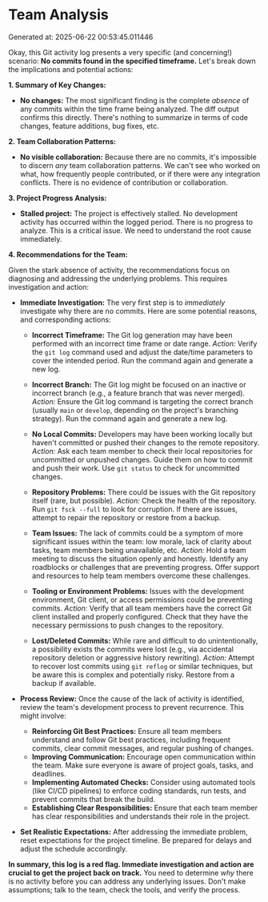 # Team Analysis
Generated at: 2025-06-22 00:53:45.011446

Okay, this Git activity log presents a very specific (and concerning!) scenario: **No commits found in the specified timeframe.**  Let's break down the implications and potential actions:

**1. Summary of Key Changes:**

*   **No changes:**  The most significant finding is the complete *absence* of any commits within the time frame being analyzed.  The diff output confirms this directly. There's nothing to summarize in terms of code changes, feature additions, bug fixes, etc.

**2. Team Collaboration Patterns:**

*   **No visible collaboration:**  Because there are no commits, it's impossible to discern *any* team collaboration patterns. We can't see who worked on what, how frequently people contributed, or if there were any integration conflicts.  There is no evidence of contribution or collaboration.

**3. Project Progress Analysis:**

*   **Stalled project:** The project is effectively stalled.  No development activity has occurred within the logged period. There is no progress to analyze. This is a critical issue. We need to understand the root cause immediately.

**4. Recommendations for the Team:**

Given the stark absence of activity, the recommendations focus on diagnosing and addressing the underlying problems.  This requires investigation and action:

*   **Immediate Investigation:**  The very first step is to *immediately* investigate why there are no commits.  Here are some potential reasons, and corresponding actions:

    *   **Incorrect Timeframe:** The Git log generation may have been performed with an incorrect time frame or date range.  *Action:* Verify the `git log` command used and adjust the date/time parameters to cover the intended period.  Run the command again and generate a new log.

    *   **Incorrect Branch:** The Git log might be focused on an inactive or incorrect branch (e.g., a feature branch that was never merged).  *Action:* Ensure the Git log command is targeting the correct branch (usually `main` or `develop`, depending on the project's branching strategy). Run the command again and generate a new log.

    *   **No Local Commits:**  Developers may have been working locally but haven't committed or pushed their changes to the remote repository. *Action:*  Ask each team member to check their local repositories for uncommitted or unpushed changes.  Guide them on how to commit and push their work.  Use `git status` to check for uncommitted changes.

    *   **Repository Problems:** There could be issues with the Git repository itself (rare, but possible). *Action:* Check the health of the repository. Run `git fsck --full` to look for corruption. If there are issues, attempt to repair the repository or restore from a backup.

    *   **Team Issues:** The lack of commits could be a symptom of more significant issues within the team: low morale, lack of clarity about tasks, team members being unavailable, etc. *Action:*  Hold a team meeting to discuss the situation openly and honestly. Identify any roadblocks or challenges that are preventing progress.  Offer support and resources to help team members overcome these challenges.

    *   **Tooling or Environment Problems:** Issues with the development environment, Git client, or access permissions could be preventing commits. *Action:* Verify that all team members have the correct Git client installed and properly configured. Check that they have the necessary permissions to push changes to the repository.

    *   **Lost/Deleted Commits:** While rare and difficult to do unintentionally, a possibility exists the commits were lost (e.g., via accidental repository deletion or aggressive history rewriting). *Action:*  Attempt to recover lost commits using `git reflog` or similar techniques, but be aware this is complex and potentially risky. Restore from a backup if available.

*   **Process Review:** Once the cause of the lack of activity is identified, review the team's development process to prevent recurrence. This might involve:

    *   **Reinforcing Git Best Practices:**  Ensure all team members understand and follow Git best practices, including frequent commits, clear commit messages, and regular pushing of changes.
    *   **Improving Communication:** Encourage open communication within the team.  Make sure everyone is aware of project goals, tasks, and deadlines.
    *   **Implementing Automated Checks:** Consider using automated tools (like CI/CD pipelines) to enforce coding standards, run tests, and prevent commits that break the build.
    *   **Establishing Clear Responsibilities:** Ensure that each team member has clear responsibilities and understands their role in the project.

*   **Set Realistic Expectations:** After addressing the immediate problem, reset expectations for the project timeline. Be prepared for delays and adjust the schedule accordingly.

**In summary, this log is a red flag. Immediate investigation and action are crucial to get the project back on track.** You need to determine *why* there is no activity before you can address any underlying issues.  Don't make assumptions; talk to the team, check the tools, and verify the process.
